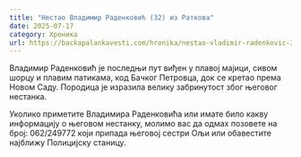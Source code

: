 ```yaml
---
title: "Нестао Владимир Раденковић (32) из Раткова"
date: 2025-07-17
category: Хроника
url: https://backapalankavesti.com/hronika/nestao-vladimir-radenkovic-32-iz-ratkova/
---
```


Владимир Раденковић је последњи пут виђен у плавој мајици, сивом шорцу и плавим патикама, код Бачког Петровца, док се кретао према Новом Саду. Породица је изразила велику забринутост због његовог нестанка.

Уколико приметите Владимира Раденковића или имате било какву информацију о његовом нестанку, молимо вас да одмах позовете на број: 062/249772 који припада његовој сестри Ољи или обавестите најближу Полицијску станицу.
